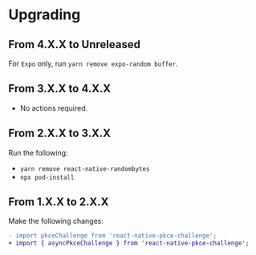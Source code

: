 # Upgrading
## From 4.X.X to Unreleased
For `Expo` only, run `yarn remove expo-random buffer`.

## From 3.X.X to 4.X.X
* No actions required.

## From 2.X.X to 3.X.X
Run the following:
* `yarn remove react-native-randombytes`
* `npx pod-install`

## From 1.X.X to 2.X.X
Make the following changes:
```diff
- import pkceChallenge from 'react-native-pkce-challenge';
+ import { asyncPkceChallenge } from 'react-native-pkce-challenge';
```

